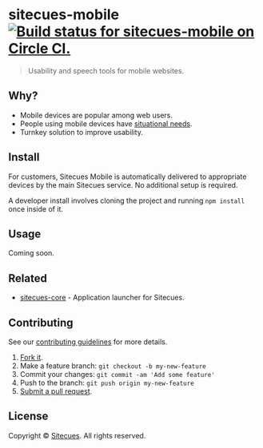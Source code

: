 # sitecues-mobile [![Build status for sitecues-mobile on Circle CI.](https://img.shields.io/circleci/project/sitecues/sitecues-mobile/master.svg "Circle Build Status")](https://circleci.com/gh/sitecues/sitecues-mobile "Sitecues Mobile Builds")

> Usability and speech tools for mobile websites.

## Why?

 - Mobile devices are popular among web users.
 - People using mobile devices have [situational needs](http://accessibility.co.uk/wiki/situational-disability).
 - Turnkey solution to improve usability.

## Install

For customers, Sitecues Mobile is automatically delivered to appropriate devices by the main Sitecues service. No additional setup is required.

A developer install involves cloning the project and running `npm install` once inside of it.

## Usage

Coming soon.

## Related

 - [sitecues-core](https://github.com/sitecues/sitecues-core) - Application launcher for Sitecues.

## Contributing

See our [contributing guidelines](https://github.com/sitecues/sitecues-mobile/blob/master/CONTRIBUTING.md "The guidelines for participating in this project.") for more details.

1. [Fork it](https://github.com/sitecues/sitecues-mobile/fork).
2. Make a feature branch: `git checkout -b my-new-feature`
3. Commit your changes: `git commit -am 'Add some feature'`
4. Push to the branch: `git push origin my-new-feature`
5. [Submit a pull request](https://github.com/sitecues/sitecues-mobile/compare "Submit code to this project for review.").

## License

Copyright © [Sitecues](https://sitecues.com "Owner of sitecues-mobile."). All rights reserved.
